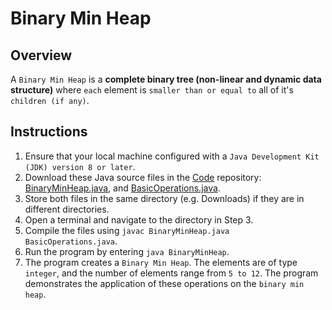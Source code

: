 # Binary Min Heap

## Overview 
A `Binary Min Heap` is a **complete binary tree (non-linear and dynamic data structure)**
where `each` element is `smaller than or equal to` all of it's `children (if any)`.

## Instructions
1. Ensure that your local machine configured with a `Java Development Kit (JDK) version 8 or later`.
2. Download these Java source files in the [Code](https://github.com/shumarb/code/tree/main) repository: [BinaryMinHeap.java](https://github.com/shumarb/code/tree/main/data-structures/BinaryMinHeap.java), and [BasicOperations.java](https://github.com/shumarb/code/tree/main/support/BasicOperations.java).
3. Store both files in the same directory (e.g. Downloads) if they are in different directories.
4. Open a terminal and navigate to the directory in Step 3.
5. Compile the files using `javac BinaryMinHeap.java BasicOperations.java`.
6. Run the program by entering `java BinaryMinHeap`.
7. The program creates a `Binary Min Heap`. The elements are of type `integer`, and the number of elements range from `5 to 12`. The program demonstrates the application of these operations on the `binary min heap`.
